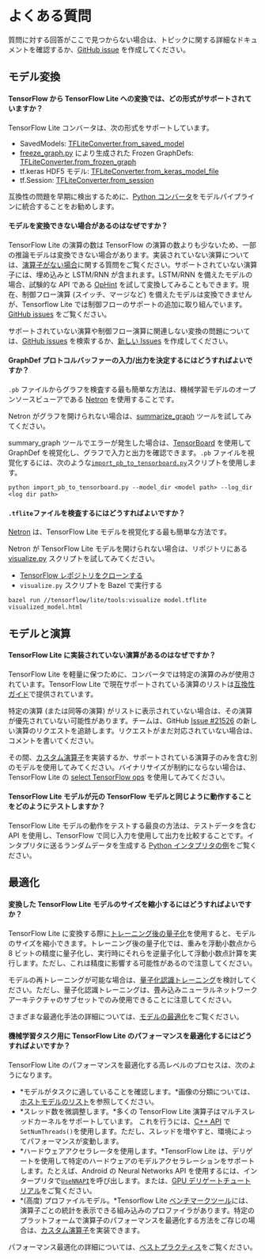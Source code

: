 # よくある質問

質問に対する回答がここで見つからない場合は、トピックに関する詳細なドキュメントを確認するか、[GitHub issue](https://github.com/tensorflow/tensorflow/issues) を作成してください。

## モデル変換

#### TensorFlow から TensorFlow Lite への変換では、どの形式がサポートされていますか？

TensorFlow Lite コンバータは、次の形式をサポートしています。

- SavedModels: [TFLiteConverter.from_saved_model](../convert/python_api.md#exporting_a_savedmodel_)
- [freeze_graph.py](https://github.com/tensorflow/tensorflow/blob/master/tensorflow/python/tools/freeze_graph.py) により生成された Frozen GraphDefs: [TFLiteConverter.from_frozen_graph](../convert/python_api.md#exporting_a_graphdef_from_file_)
- tf.keras HDF5 モデル: [TFLiteConverter.from_keras_model_file](../convert/python_api.md#exporting_a_tfkeras_file_)
- tf.Session: [TFLiteConverter.from_session](../convert/python_api.md#exporting_a_graphdef_from_tfsession_)

互換性の問題を早期に検出するために、[Python コンバータ](../convert/python_api.md)をモデルパイプラインに統合することをお勧めします。

#### モデルを変換できない場合があるのはなぜですか？

TensorFlow Lite の演算の数は TensorFlow の演算の数よりも少ないため、一部の推論モデルは変換できない場合があります。実装されていない演算については、[演算子がない場合](faq.md#why-are-some-operations-not-implemented-in-tensorflow-lite)に関する質問をご覧ください。サポートされていない演算子には、埋め込みと LSTM/RNN が含まれます。LSTM/RNN を備えたモデルの場合、試験的な API である [OpHint](https://www.tensorflow.org/api_docs/python/tf/lite/OpHint) を試して変換してみることもできます。現在、制御フロー演算 (スイッチ、マージなど) を備えたモデルは変換できませんが、Tensorflow Lite では制御フローのサポートの追加に取り組んでいます。[GitHub issues](https://github.com/tensorflow/tensorflow/issues/28485) をご覧ください。

サポートされていない演算や制御フロー演算に関連しない変換の問題については、[GitHub issues](https://github.com/tensorflow/tensorflow/issues?q=label%3Acomp%3Alite+) を検索するか、[新しい Issues](https://github.com/tensorflow/tensorflow/issues) を作成してください。

#### GraphDef プロトコルバッファーの入力/出力を決定するにはどうすればよいですか？

`.pb` ファイルからグラフを検査する最も簡単な方法は、機械学習モデルのオープンソースビューアである [Netron](https://github.com/lutzroeder/netron) を使用することです。

Netron がグラフを開けられない場合は、[summarize_graph](https://github.com/tensorflow/tensorflow/blob/master/tensorflow/tools/graph_transforms/README.md#inspecting-graphs) ツールを試してみてください。

summary_graph ツールでエラーが発生した場合は、[TensorBoard](https://www.tensorflow.org/guide/summaries_and_tensorboard) を使用して GraphDef を視覚化し、グラフで入力と出力を確認できます。`.pb` ファイルを視覚化するには、次のような[`import_pb_to_tensorboard.py`](https://github.com/tensorflow/tensorflow/blob/master/tensorflow/python/tools/import_pb_to_tensorboard.py)スクリプトを使用します。

```shell
python import_pb_to_tensorboard.py --model_dir <model path> --log_dir <log dir path>
```

#### `.tflite`ファイルを検査するにはどうすればよいですか？

[Netron](https://github.com/lutzroeder/netron) は、TensorFlow Lite モデルを視覚化する最も簡単な方法です。

Netron が TensorFlow Lite モデルを開けられない場合は、リポジトリにある [visualize.py](https://github.com/tensorflow/tensorflow/blob/master/tensorflow/lite/tools/visualize.py) スクリプトを試してみてください。

- [TensorFlow レポジトリをクローンする](https://www.tensorflow.org/install/source)
- `visualize.py` スクリプトを Bazel で実行する

```shell
bazel run //tensorflow/lite/tools:visualize model.tflite visualized_model.html
```

## モデルと演算

#### TensorFlow Lite に実装されていない演算があるのはなぜですか？

TensorFlow Lite を軽量に保つために、コンバータでは特定の演算のみが使用されています。TensorFlow Lite で現在サポートされている演算のリストは[互換性ガイド](ops_compatibility.md)で提供されています。

特定の演算 (または同等の演算) がリストに表示されていない場合は、その演算が優先されていない可能性があります。チームは、GitHub [Issue #21526](https://github.com/tensorflow/tensorflow/issues/21526) の新しい演算のリクエストを追跡します。リクエストがまだ対応されていない場合は、コメントを書いてください。

その間、[カスタム演算子](ops_custom.md)を実装するか、サポートされている演算子のみを含む別のモデルを使用してみてください。バイナリサイズが制約にならない場合は、TensorFlow Lite の [select TensorFlow ops](ops_select.md) を使用してみてください。

#### TensorFlow Lite モデルが元の TensorFlow モデルと同じように動作することをどのようにテストしますか？

TensorFlow Lite モデルの動作をテストする最良の方法は、テストデータを含む API を使用し、TensorFlow で同じ入力を使用して出力を比較することです。インタプリタに送るランダムデータを生成する [Python インタプリタの例](../convert/python_api.md)をご覧ください。

## 最適化

#### 変換した TensorFlow Lite モデルのサイズを縮小するにはどうすればよいですか？

TensorFlow Lite に変換する際に[トレーニング後の量子化](../performance/post_training_quantization.md)を使用すると、モデルのサイズを縮小できます。トレーニング後の量子化では、重みを浮動小数点から 8 ビットの精度に量子化し、実行時にそれらを逆量子化して浮動小数点計算を実行します。ただし、これは精度に影響する可能性があるので注意してください。

モデルの再トレーニングが可能な場合は、[量子化認識トレーニング](https://github.com/tensorflow/tensorflow/tree/r1.13/tensorflow/contrib/quantize)を検討してください。ただし、量子化認識トレーニングは、畳み込みニューラルネットワークアーキテクチャのサブセットでのみ使用できることに注意してください。

さまざまな最適化手法の詳細については、[モデルの最適化](../performance/model_optimization.md)をご覧ください。

#### 機械学習タスク用に TensorFlow Lite のパフォーマンスを最適化するにはどうすればよいですか？

TensorFlow Lite のパフォーマンスを最適化する高レベルのプロセスは、次のようになります。

- *モデルがタスクに適していることを確認します。*画像の分類については、[ホストモデルのリスト](hosted_models.md)を参照してください。
- *スレッド数を微調整します。*多くの TensorFlow Lite 演算子はマルチスレッドカーネルをサポートしています。 これを行うには、[C++ API](https://github.com/tensorflow/tensorflow/blob/master/tensorflow/lite/interpreter.h#L345) で`SetNumThreads()`を使用します。ただし、スレッドを増やすと、環境によってパフォーマンスが変動します。
- *ハードウェアアクセラレータを使用します。*TensorFlow Lite は、デリゲートを使用して特定のハードウェアのモデルアクセラレーションをサポートします。たとえば、Android の Neural Networks API を使用するには、インタープリタで[`UseNNAPI`](https://github.com/tensorflow/tensorflow/blob/master/tensorflow/lite/interpreter.h#L343)を呼び出します。または、[GPU デリゲートチュートリアル](../performance/gpu.md)をご覧ください。
- *(高度) プロファイルモデル。*Tensorflow Lite [ベンチマークツール](https://github.com/tensorflow/tensorflow/tree/master/tensorflow/lite/tools/benchmark)には、演算子ごとの統計を表示できる組み込みのプロファイラがあります。特定のプラットフォームで演算子のパフォーマンスを最適化する方法をご存じの場合は、[カスタム演算子](ops_custom.md)を実装できます。

パフォーマンス最適化の詳細については、[ベストプラクティス](../performance/best_practices.md)をご覧ください。
